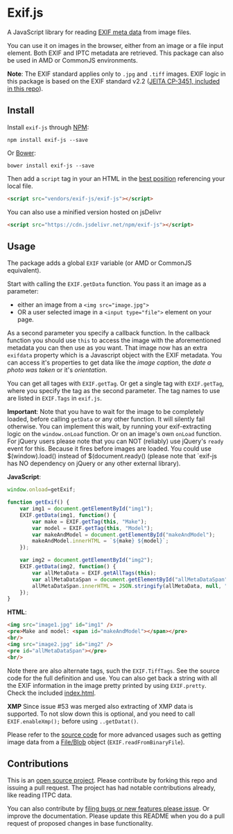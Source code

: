 # Exif.js

A JavaScript library for reading [EXIF meta data](https://en.wikipedia.org/wiki/Exchangeable_image_file_format) from image files.

You can use it on images in the browser, either from an image or a file input element. Both EXIF and IPTC metadata are retrieved.
This package can also be used in AMD or CommonJS environments.

**Note**: The EXIF standard applies only to `.jpg` and `.tiff` images. EXIF logic in this package is based on the EXIF standard v2.2 ([JEITA CP-3451, included in this repo](/spec/Exif2-2.pdf)).

## Install
Install `exif-js` through [NPM](https://www.npmjs.com/#getting-started):

    npm install exif-js --save    

Or [Bower](http://bower.io/):

    bower install exif-js --save

Then add a `script` tag in your an HTML in the [best position](http://stackoverflow.com/questions/436411/where-is-the-best-place-to-put-script-tags-in-html-markup) referencing your local file.

```html
<script src="vendors/exif-js/exif-js"></script>
```

You can also use a minified version hosted on jsDelivr

```html
<script src="https://cdn.jsdelivr.net/npm/exif-js"></script>
```

## Usage
The package adds a global `EXIF` variable (or AMD or CommonJS equivalent).

Start with calling the `EXIF.getData` function. You pass it an image as a parameter:
- either an image from a `<img src="image.jpg">`
- OR a user selected image in a `<input type="file">` element on your page.

As a second parameter you specify a callback function. In the callback function you should use `this` to access the image with the aforementioned metadata you can then use as you want.
That image now has an extra `exifdata` property which is a Javascript object with the EXIF metadata. You can access it's properties to get data like the *image caption*, the *date a photo was taken* or it's *orientation*.

You can get all tages with `EXIF.getTag`. Or get a single tag with `EXIF.getTag`, where you specify the tag as the second parameter.
The tag names to use are listed in `EXIF.Tags` in `exif.js`.

**Important**: Note that you have to wait for the image to be completely loaded, before calling `getData` or any other function. It will silently fail otherwise.
You can implement this wait, by running your exif-extracting logic on the `window.onLoad` function. Or on an image's own `onLoad` function.
For jQuery users please note that you can NOT (reliably) use jQuery's `ready` event for this. Because it fires before images are loaded.
You could use $(window).load() instead of $(document.ready() (please note that `exif-js has NO dependency on jQuery or any other external library). 
 
**JavaScript**:
```javascript
window.onload=getExif;

function getExif() {
    var img1 = document.getElementById("img1");
    EXIF.getData(img1, function() {
        var make = EXIF.getTag(this, "Make");
        var model = EXIF.getTag(this, "Model");
        var makeAndModel = document.getElementById("makeAndModel");
        makeAndModel.innerHTML = `${make} ${model}`;
    });

    var img2 = document.getElementById("img2");
    EXIF.getData(img2, function() {
        var allMetaData = EXIF.getAllTags(this);
        var allMetaDataSpan = document.getElementById("allMetaDataSpan");
        allMetaDataSpan.innerHTML = JSON.stringify(allMetaData, null, "\t");
    });
}
```

**HTML**:
```html
<img src="image1.jpg" id="img1" />
<pre>Make and model: <span id="makeAndModel"></span></pre>
<br/>
<img src="image2.jpg" id="img2" />
<pre id="allMetaDataSpan"></pre>
<br/>
```

Note there are also alternate tags, such the `EXIF.TiffTags`. See the source code for the full definition and use.
You can also get back a string with all the EXIF information in the image pretty printed by using `EXIF.pretty`.
Check the included [index.html](/exif-js/exif-js/blob/master/index.html).

**XMP**
Since issue #53 was merged also extracting of XMP data is supported. To not slow down this is optional, and you need to call `EXIF.enableXmp();` before using `..getDatat()`.

Please refer to the [source code](exif.js) for more advanced usages such as getting image data from a [File/Blob](https://developer.mozilla.org/en/docs/Web/API/Blob) object (`EXIF.readFromBinaryFile`).

## Contributions
This is an [open source project](LICENSE.md). Please contribute by forking this repo and issuing a pull request. The project has had notable contributions already, like reading ITPC data.

You can also contribute by [filing bugs or new features please issue](/exif-js/issues).
Or improve the documentation. Please update this README when you do a pull request of proposed changes in base functionality.
